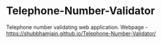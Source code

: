 # Telephone-Number-Validator
Telephone number validating web application.
Webpage - https://shubbhamjain.github.io/Telephone-Number-Validator/

